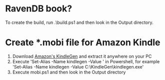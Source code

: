 RavenDB book?
=============

To create the build, run .\build.ps1 and then look in the Output directory.


Create *.mobi file for Amazon Kindle 
=============
1. Download [Amazon's KindleGen](http://www.amazon.com/gp/feature.html?ie=UTF8&docId=1000234621) and extract it anywhere on your PC
2. Execute 'Set-Alias -Name kindlegen -Value <Path to your exe>' in Powershell, for example 'Set-Alias -Name kindlegen -Value C:\KindleGen\kindlegen.exe'
3. Execute mobi.ps1 and then look in the Output directory
